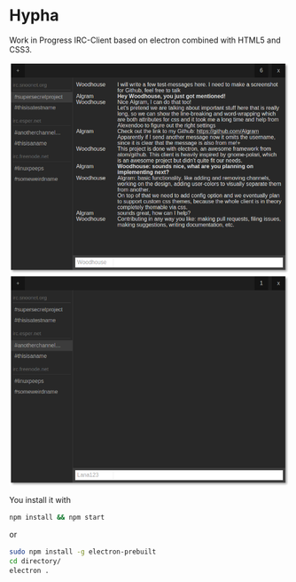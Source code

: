 # Hypha

Work in Progress IRC-Client based on electron combined with HTML5 and CSS3.

![Image](screenshots/1.png)
![Image](screenshots/3.png)

You install it with
```bash
npm install && npm start
```
or

```bash
sudo npm install -g electron-prebuilt
cd directory/
electron .
```
